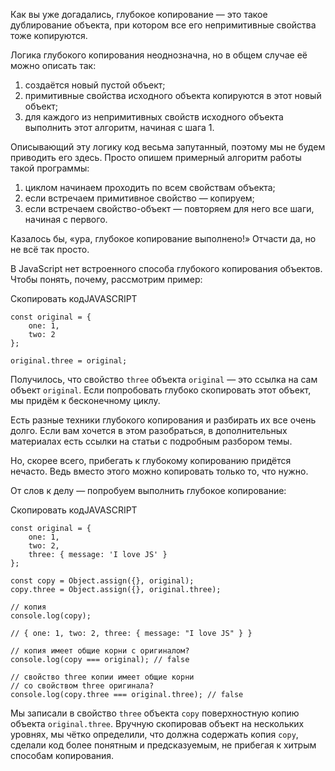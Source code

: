 

Как вы уже догадались, глубокое копирование — это такое дублирование объекта, при котором все его непримитивные свойства тоже копируются.

Логика глубокого копирования неоднозначна, но в общем случае её можно описать так:

1.  создаётся новый пустой объект;
2.  примитивные свойства исходного объекта копируются в этот новый объект;
3.  для каждого из непримитивных свойств исходного объекта выполнить этот алгоритм, начиная с шага 1.

Описывающий эту логику код весьма запутанный, поэтому мы не будем приводить его здесь. Просто опишем примерный алгоритм работы такой программы:

1.  циклом начинаем проходить по всем свойствам объекта;
2.  если встречаем примитивное свойство — копируем;
3.  если встречаем свойство-объект — повторяем для него все шаги, начиная с первого.

Казалось бы, «ура, глубокое копирование выполнено!» Отчасти да, но не всё так просто.

В JavaScript нет встроенного способа глубокого копирования объектов. Чтобы понять, почему, рассмотрим пример:

Скопировать кодJAVASCRIPT

```
const original = {
    one: 1,
    two: 2
};

original.three = original; 
```

Получилось, что свойство `three` объекта `original` — это ссылка на сам объект `original`. Если попробовать глубоко скопировать этот объект, мы придём к бесконечному циклу.

Есть разные техники глубокого копирования и разбирать их все очень долго. Если вам хочется в этом разобраться, в дополнительных материалах есть ссылки на статьи с подробным разбором темы.

Но, скорее всего, прибегать к глубокому копированию придётся нечасто. Ведь вместо этого можно копировать только то, что нужно.

От слов к делу — попробуем выполнить глубокое копирование:

Скопировать кодJAVASCRIPT

```
const original = {
    one: 1,
    two: 2,
    three: { message: 'I love JS' }
};

const copy = Object.assign({}, original);
copy.three = Object.assign({}, original.three);

// копия
console.log(copy);

// { one: 1, two: 2, three: { message: "I love JS" } } 

// копия имеет общие корни с оригиналом?
console.log(copy === original); // false

// свойство three копии имеет общие корни
// со свойством three оригинала?
console.log(copy.three === original.three); // false 
```

Мы записали в свойство `three` объекта `copy` поверхностную копию объекта `original.three`. Вручную скопировав объект на нескольких уровнях, мы чётко определили, что должна содержать копия `copy`, сделали код более понятным и предсказуемым, не прибегая к хитрым способам копирования.